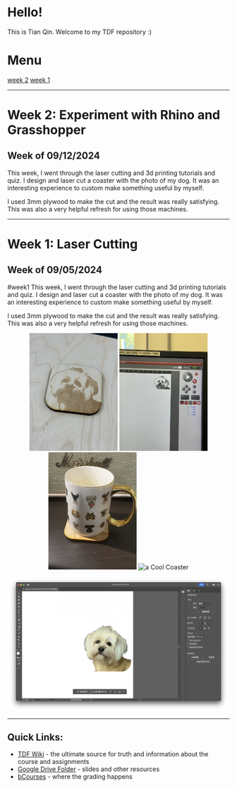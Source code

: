# Hello!
This is Tian Qin. Welcome to my TDF repository :)

# Menu
[week 2](#week-of-09/12/2024)
[week 1](#week1)


---


# Week 2: Experiment with Rhino and Grasshopper  #
## Week of 09/12/2024

This week, I went through the laser cutting and 3d printing tutorials and quiz. I design and laser cut a coaster with the photo of my dog. It was an interesting experience to custom make something useful by myself. 

I used 3mm plywood to make the cut and the result was really satisfying. This was also a very helpful refresh for using those machines. 


---

# Week 1: Laser Cutting #
## Week of 09/05/2024
#week1
This week, I went through the laser cutting and 3d printing tutorials and quiz. I design and laser cut a coaster with the photo of my dog. It was an interesting experience to custom make something useful by myself. 

I used 3mm plywood to make the cut and the result was really satisfying. This was also a very helpful refresh for using those machines. 

<p align="center">
  <img width="200" alt="a Cool Coaster" src="assets/week1/coaster1.jpg">
  <img width="200" alt="a Cool Coaster" src="assets/week1/coaster2.jpg">
  <img width="200" alt="a Cool Coaster" src="assets/week1/coaster3.jpg">
<img width="200" alt="a Cool Coaster" src="assets/week1/coaster_cutting.gif">
</p>
<p align = "center">
  <img width="500" alt="a Cool Coaster" src="assets/week1/coaster4.png">
</p>

---
## Quick Links: ##

- [TDF Wiki](https://github.com/Berkeley-MDes/24f-desinv-202/wiki) - the ultimate source for truth and information about the course and assignments
- [Google Drive Folder](https://drive.google.com/drive/u/0/folders/1DJ1b6sSDwHXX6NRcQYt10ivyQSgU0ND6) - slides and other resources
- [bCourses](https://bcourses.berkeley.edu/courses/1537533) - where the grading happens

